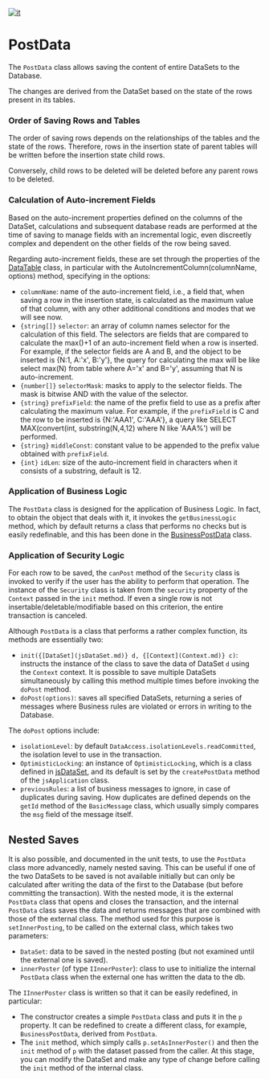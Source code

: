 [![it](https://img.shields.io/badge/lang-it-green.svg)](https://github.com/TempoSrl/myKode_Backend/tree/main/PostData.it.md)

# PostData

The `PostData` class allows saving the content of entire DataSets to the Database.

The changes are derived from the DataSet based on the state of the rows present in its tables.

### Order of Saving Rows and Tables
The order of saving rows depends on the relationships of the tables and the state of the rows. Therefore, rows in the insertion state of parent tables will be written before the insertion state child rows.

Conversely, child rows to be deleted will be deleted before any parent rows to be deleted.

### Calculation of Auto-increment Fields
Based on the auto-increment properties defined on the columns of the DataSet, calculations and subsequent database reads are performed at the time of saving to manage fields with an incremental logic, even discreetly complex and dependent on the other fields of the row being saved.

Regarding auto-increment fields, these are set through the properties of the [DataTable](jsDataSet.md) class, in particular with the AutoIncrementColumn(columnName, options) method, specifying in the options:

- `columnName`: name of the auto-increment field, i.e., a field that, when saving a row in the insertion state, is calculated as the maximum value of that column, with any other additional conditions and modes that we will see now.
- `{string[]}` `selector`: an array of column names selector for the calculation of this field. The selectors are fields that are compared to calculate the max()+1 of an auto-increment field when a row is inserted. For example, if the selector fields are A and B, and the object to be inserted is {N:1, A:'x', B:'y'}, the query for calculating the max will be like select max(N) from table where A='x' and B='y', assuming that N is auto-increment.
- `{number[]}` `selectorMask`: masks to apply to the selector fields. The mask is bitwise AND with the value of the selector.
- `{string}` `prefixField`: the name of the prefix field to use as a prefix after calculating the maximum value. For example, if the `prefixField` is C and the row to be inserted is {N:'AAA1', C:'AAA'}, a query like SELECT MAX(convert(int, substring(N,4,12) where N like 'AAA%') will be performed.
- `{string}` `middleConst`: constant value to be appended to the prefix value obtained with `prefixField`.
- `{int}` `idLen`: size of the auto-increment field in characters when it consists of a substring, default is 12.

### Application of Business Logic
The `PostData` class is designed for the application of Business Logic. In fact, to obtain the object that deals with it, it invokes the `getBusinessLogic` method, which by default returns a class that performs no checks but is easily redefinable, and this has been done in the [BusinessPostData](jsBusinessLogic.md) class.

### Application of Security Logic
For each row to be saved, the `canPost` method of the `Security` class is invoked to verify if the user has the ability to perform that operation. The instance of the `Security` class is taken from the `security` property of the `Context` passed in the `init` method. If even a single row is not insertable/deletable/modifiable based on this criterion, the entire transaction is canceled.

Although `PostData` is a class that performs a rather complex function, its methods are essentially two:

- `init({[DataSet](jsDataSet.md)} d, {[Context](Context.md)} c)`: instructs the instance of the class to save the data of DataSet `d` using the `Context` context. It is possible to save multiple DataSets simultaneously by calling this method multiple times before invoking the `doPost` method.
- `doPost(options)`: saves all specified DataSets, returning a series of messages where Business rules are violated or errors in writing to the Database.

The `doPost` options include:

- `isolationLevel`: by default `DataAccess.isolationLevels.readCommitted`, the isolation level to use in the transaction.
- `OptimisticLocking`: an instance of `OptimisticLocking`, which is a class defined in [jsDataSet](jsDataSet.md), and its default is set by the `createPostData` method of the `jsApplication` class.
- `previousRules`: a list of business messages to ignore, in case of duplicates during saving. How duplicates are defined depends on the `getId` method of the `BasicMessage` class, which usually simply compares the `msg` field of the message itself.

## Nested Saves
It is also possible, and documented in the unit tests, to use the `PostData` class more advancedly, namely nested saving. This can be useful if one of the two DataSets to be saved is not available initially but can only be calculated after writing the data of the first to the Database (but before committing the transaction). With the nested mode, it is the external `PostData` class that opens and closes the transaction, and the internal `PostData` class saves the data and returns messages that are combined with those of the external class. The method used for this purpose is `setInnerPosting`, to be called on the external class, which takes two parameters:

- `DataSet`: data to be saved in the nested posting (but not examined until the external one is saved).
- `innerPoster` (of type `IInnerPoster`): class to use to initialize the internal `PostData` class when the external one has written the data to the db.

The `IInnerPoster` class is written so that it can be easily redefined, in particular:

- The constructor creates a simple `PostData` class and puts it in the `p` property. It can be redefined to create a different class, for example, `BusinessPostData`, derived from `PostData`.
- The `init` method, which simply calls `p.setAsInnerPoster()` and then the `init` method of `p` with the dataset passed from the caller. At this stage, you can modify the DataSet and make any type of change before calling the `init` method of the internal class.
